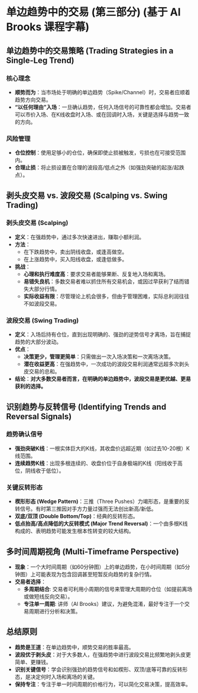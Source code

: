 # 单边趋势中的交易 (第三部分) (基于 Al Brooks 课程字幕)

## 单边趋势中的交易策略 (Trading Strategies in a Single-Leg Trend)

### 核心理念
-   **顺势而为**：当市场处于明确的单边趋势（Spike/Channel）时，交易者应顺着趋势方向交易。
-   **“以任何理由”入场**：一旦确认趋势，任何入场信号的可靠性都会增加。交易者可以市价入场、在K线收盘时入场、或在回调时入场，关键是选择与趋势一致的方向。

### 风险管理
-   **仓位控制**：使用足够小的仓位，确保即使止损被触发，亏损也在可接受范围内。
-   **合理止损**：将止损设置在合理的波段高/低点之外（如强劲突破的起涨/起跌点）。

## 剥头皮交易 vs. 波段交易 (Scalping vs. Swing Trading)

### 剥头皮交易 (Scalping)
-   **定义**：在强趋势中，通过多次快速进出，赚取小额利润。
-   **方法**：
    -   在下跌趋势中，卖出阴线收盘，或逢高做空。
    -   在上涨趋势中，买入阳线收盘，或逢低做多。
-   **挑战**：
    -   **心理和执行难度高**：要求交易者能够果断、反复地入场和离场。
    -   **易错失良机**：多数交易者难以抓住所有交易机会，或因过早获利了结而错失大部分行情。
    -   **实际收益有限**：尽管理论上机会很多，但由于管理困难，实际总利润往往不如波段交易。

### 波段交易 (Swing Trading)
-   **定义**：入场后持有仓位，直到出现明确的、强劲的逆势信号才离场，旨在捕捉趋势的大部分波动。
-   **优点**：
    -   **决策更少，管理更简单**：只需做出一次入场决策和一次离场决策。
    -   **潜在收益更高**：在强趋势中，一次成功的波段交易利润通常远超多次剥头皮交易的总和。
-   **结论**：**对大多数交易者而言，在明确的单边趋势中，波段交易是更优越、更易获利的选择。**

## 识别趋势与反转信号 (Identifying Trends and Reversal Signals)

### 趋势确认信号
-   **强劲突破K线**：一根实体巨大的K线，其收盘价远超近期（如过去10-20根）K线范围。
-   **连续趋势K线**：出现多根连续的、收盘价位于自身极端的K线（阳线收于高位，阴线收于低位）。

### 关键反转形态
-   **楔形形态 (Wedge Pattern)**：三推（Three Pushes）力竭形态，是重要的反转信号。有时第三推因对手方力量过强而无法创出新高/新低。
-   **双底/双顶 (Double Bottom/Top)**：经典的反转形态。
-   **低点抬高/高点降低的大反转模式 (Major Trend Reversal)**：一个由多根K线构成的、表明趋势可能发生根本性转变的较大结构。

## 多时间周期视角 (Multi-Timeframe Perspective)

-   **现象**：一个大时间周期（如60分钟图）上的单边趋势，在小时间周期（如5分钟图）上可能表现为包含回调甚至短暂反向趋势的复杂行情。
-   **交易者选择**：
    -   **多周期结合**: 交易者可利用小周期的信号来管理大周期的仓位（如提前离场或做短线反向交易）。
    -   **专注单一周期**: 讲师（Al Brooks）建议，为避免混淆，最好专注于一个交易周期进行分析和决策。

## 总结原则
-   **趋势是王道**：在单边趋势中，顺势交易的胜率最高。
-   **波段优于剥头皮**：对于大多数人，在强趋势中进行波段交易比频繁地剥头皮更简单、更赚钱。
-   **识别关键信号**：学会识别强劲的趋势信号和如楔形、双顶/底等可靠的反转形态，是决定何时入场和离场的关键。
-   **保持专注**：专注于单一时间周期的价格行为，可以简化交易决策，提高效率。